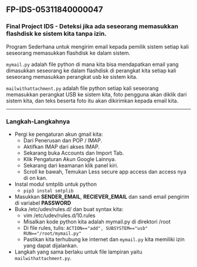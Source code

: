 ## FP-IDS-05311840000047
### Final Project IDS - Deteksi jika ada seseorang memasukkan flashdisk ke sistem kita tanpa izin. <br>

Program Sederhana untuk mengirim email kepada pemilik sistem setiap kali seseorang memasukkan flashdisk ke dalam sistem.<br>

`mymail.py` adalah file python di mana kita bisa mendapatkan email yang dimasukkan seseorang ke dalam flashdisk di perangkat kita setiap kali seseorang memasukkan perangkat usb ke sistem kita. <br>

`mailwithattachment.py` adalah file python setiap kali seseorang memasukkan perangkat USB ke sistem kita, foto pengguna akan diklik dari sistem kita, dan teks beserta foto itu akan dikirimkan kepada email kita.
__________________________________________________________________________________________________________________________________________________________________________________
### Langkah-Langkahnya
- Pergi ke pengaturan akun gmail kita:
  - Dari Penerusan dan POP / IMAP.
  - Aktifkan IMAP dari akses IMAP.
  - Sekarang buka Accounts dan Import Tab.
  - Klik Pengaturan Akun Google Lainnya.
  - Sekarang dari keamanan klik panel kiri.
  - Scroll ke bawah, Temukan Less secure app access dan access nya di on kan.<br>
- Instal modul smtplib untuk python
  - `pip3 instal smtplib`<br>
- Masukkan <b>SENDER_EMAIL</b>, <b>RECIEVER_EMAIL</b> dan sandi email pengirim di variabel <b>PASSWORD</b><br>
- Buka /etc/udev/rules.d/ dan buat syntax kita:
  - vim /etc/udev/rules.d/10.rules
  - Misalkan kode python kita adalah mymail.py di direktori /root
  - Di file rules, tulis: `ACTION=="add", SUBSYSTEM=="usb" RUN=="/root/mymail.py"`
  - Pastikan kita terhubung ke internet dan `mymail.py` kita memiliki izin yang dapat dijalankan.<br>
- Langkah yang sama berlaku untuk file lampiran yaitu `mailwithattachment.py`.
